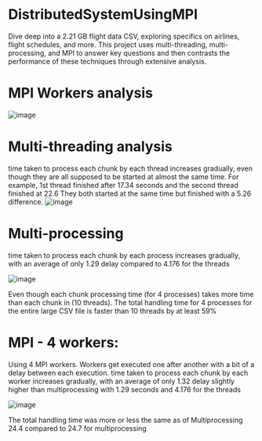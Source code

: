 # DistributedSystemUsingMPI
Dive deep into a 2.21 GB flight data CSV, exploring specifics on airlines, flight schedules, and more. This project uses multi-threading, multi-processing, and MPI to answer key questions and then contrasts the performance of these techniques through extensive analysis.

# MPI Workers analysis
![image](https://github.com/HaithamHany/DistributedSystemUsingMPI/assets/20623059/1629a848-660f-490b-8c0e-9cd8c88b09d9)

# Multi-threading analysis
time taken to process each chunk by each thread increases gradually, even though they are all supposed 
to be started at almost the same time.
For example, 1st thread finished after 17.34 seconds and the second thread finished at 22.6
They both started at the same time but finished with a 5.26 difference.
![image](https://github.com/HaithamHany/DistributedSystemUsingMPI/assets/20623059/8a80c8f0-a8bd-4444-b40e-f49ea44db69b)

# Multi-processing
time taken to process each chunk by each process increases gradually, with an average of only 1.29 delay 
compared to 4.176 for the threads

![image](https://github.com/HaithamHany/DistributedSystemUsingMPI/assets/20623059/579f2d06-de4f-4a8f-893c-45c102b1229b)

Even though each chunk processing time (for 4 processes) takes more time than each chunk in (10 
threads). The total handling time for 4 processes for the entire large CSV file is faster than 10 threads by 
at least 59%

# MPI - 4 workers:
Using 4 MPI workers. Workers get executed one after another with a bit of a delay between each 
execution.
time taken to process each chunk by each worker increases gradually, with an average of only 1.32 delay 
slightly higher than multiprocessing with 1.29 seconds and 4.176 for the threads

![image](https://github.com/HaithamHany/DistributedSystemUsingMPI/assets/20623059/13d3d552-138b-433c-ba4a-d7b692a90046)

The total handling time was more or less the same as of Multiprocessing 24.4 compared to 24.7 for 
multiprocessing
